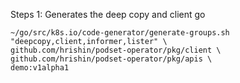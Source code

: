 Steps 1:
Generates the deep copy and client go

```
~/go/src/k8s.io/code-generator/generate-groups.sh "deepcopy,client,informer,lister" \
github.com/hrishin/podset-operator/pkg/client \
github.com/hrishin/podset-operator/pkg/apis \
demo:v1alpha1
```